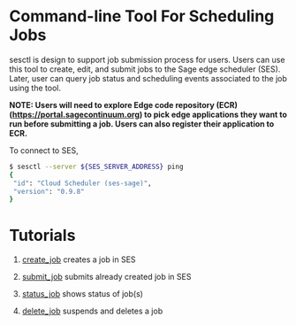 # Command-line Tool For Scheduling Jobs
sesctl is design to support job submission process for users. Users can use this tool to create, edit, and submit jobs to the Sage edge scheduler (SES). Later, user can query job status and scheduling events associated to the job using the tool.

__NOTE: Users will need to explore Edge code repository (ECR) (https://portal.sagecontinuum.org) to pick edge applications they want to run before submitting a job. Users can also register their application to ECR.__

To connect to SES,
```bash
$ sesctl --server ${SES_SERVER_ADDRESS} ping
{
 "id": "Cloud Scheduler (ses-sage)",
 "version": "0.9.8"
}
```

# Tutorials

1. [create_job](tutorial_createjob.md) creates a job in SES

2. [submit_job](tutorial_submitjob.md) submits already created job in SES

3. [status_job](tutorial_statjob.md) shows status of job(s)

4. [delete_job](tutorial_deletejob.md) suspends and deletes a job